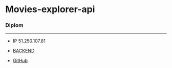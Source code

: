 # Movies-explorer-api

### Diplom

___

- IP 51.250.107.81

- [BACKEND](https://movies-api.nomoredomains.rocks)

- [GitHub](https://github.com/chyVacheck/movies-explorer-api )
